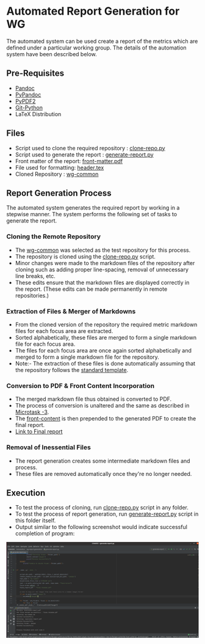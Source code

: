 # Automated Report Generation for WG

The automated system can be used create a report of the metrics which are defined under a particular working group. The details of the automation system have been described below.

## Pre-Requisites

- [Pandoc](https://pandoc.org/installing.html)
- [PyPandoc](https://pypi.org/project/pypandoc/)
- [PyPDF2](https://pypi.org/project/PyPDF2/)
- [Git-Python](https://pypi.org/project/GitPython/)
- LaTeX Distribution

## Files

- Script used to clone the required repository : [clone-repo.py](clone-repo.py)
- Script used to generate the report : [generate-report.py](generate-report.py)
- Front matter of the report: [front-matter.pdf](front-matter.pdf)
- File used for formatting: [header.tex](header.tex)
- Cloned Repository : [wg-common](wg-common-copy)

## Report Generation Process

The automated system generates the required report by working in a stepwise manner. The system performs the following set of tasks to generate the report.

### Cloning the Remote Repository

- The [wg-common](https://github.com/chaoss/wg-common) was selected as the test repository for this process.
- The repository is cloned using the [clone-repo.py](clone-repo.py) script.
- Minor changes were made to the markdown files of the repository after cloning such as adding proper line-spacing, removal of unnecessary line breaks, etc.
- These edits ensure that the markdown files are displayed correctly in the report. (These edits can be made permanently in remote repositories.)

### Extraction of Files & Merger of Markdowns

- From the cloned version of the repository the required metric markdown files for each focus area are extracted.
- Sorted alphabetically, these files are merged to form a single markdown file for each focus area.
- The files for each focus area are once again sorted alphabetically and merged to form a single markdown file for the repository.
- Note:-  The extraction of these files is done automatically assuming that the repository follows the [standard template](https://docs.google.com/document/d/1chPzgJa49sO_f3wVqp_NLJupSVyKHSVyuFuwzl4m4KI/). 

### Conversion to PDF & Front Content Incorporation

- The merged markdown file thus obtained is converted to PDF.
- The process of conversion is unaltered and the same as described in [Microtask -3](../Microtask-3).
- The [front-content](front-matter.pdf) is then prepended to the generated PDF to create the final report.
- [Link to Final report](final-release.pdf)

### Removal of Inessential Files

- The report generation creates some intermediate markdown files and process.
- These files are removed automatically once they're no longer needed.

## Execution

- To test the process of cloning, run [clone-repo.py](clone-repo.py) script in any folder.
- To test the process of report generation, run [generate-report.py](generate-report.py) script in this folder itself.
- Output similar to the following screenshot would indicate successful completion of program:

![Successful Execution](output.png)

